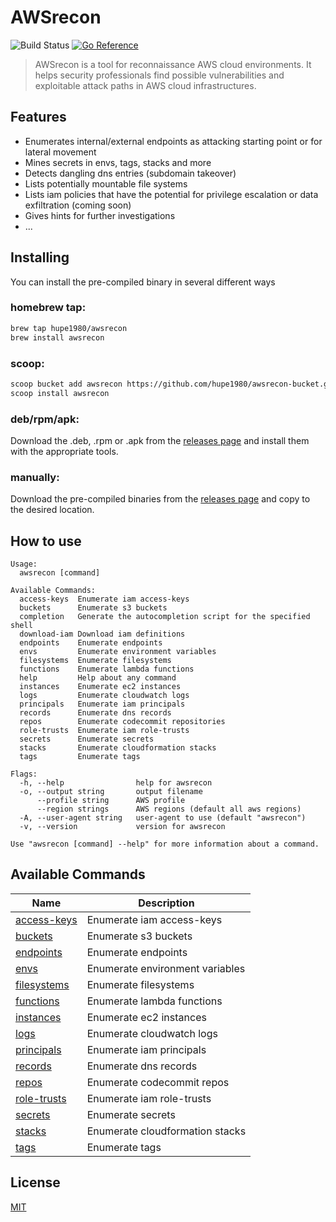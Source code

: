 # AWSrecon
![Build Status](https://github.com/hupe1980/awsrecon/workflows/build/badge.svg) 
[![Go Reference](https://pkg.go.dev/badge/github.com/hupe1980/awsrecon.svg)](https://pkg.go.dev/github.com/hupe1980/awsrecon)
> AWSrecon is a tool for reconnaissance AWS cloud environments. It helps security professionals find possible vulnerabilities and exploitable attack paths in AWS cloud infrastructures.

## Features

- Enumerates internal/external endpoints as attacking starting point or for lateral movement 
- Mines secrets in envs, tags, stacks and more
- Detects dangling dns entries (subdomain takeover)
- Lists potentially mountable file systems
- Lists iam policies that have the potential for privilege escalation or data exfiltration (coming soon)
- Gives hints for further investigations
- ...

## Installing
You can install the pre-compiled binary in several different ways

### homebrew tap:
```bash
brew tap hupe1980/awsrecon
brew install awsrecon
```
### scoop:
```bash
scoop bucket add awsrecon https://github.com/hupe1980/awsrecon-bucket.git
scoop install awsrecon
```

### deb/rpm/apk:
Download the .deb, .rpm or .apk from the [releases page](https://github.com/hupe1980/awsrecon/releases) and install them with the appropriate tools.

### manually:
Download the pre-compiled binaries from the [releases page](https://github.com/hupe1980/awsrecon/releases) and copy to the desired location.


## How to use
```
Usage:
  awsrecon [command]

Available Commands:
  access-keys  Enumerate iam access-keys
  buckets      Enumerate s3 buckets
  completion   Generate the autocompletion script for the specified shell
  download-iam Download iam definitions
  endpoints    Enumerate endpoints
  envs         Enumerate environment variables
  filesystems  Enumerate filesystems
  functions    Enumerate lambda functions
  help         Help about any command
  instances    Enumerate ec2 instances
  logs         Enumerate cloudwatch logs
  principals   Enumerate iam principals
  records      Enumerate dns records
  repos        Enumerate codecommit repositories
  role-trusts  Enumerate iam role-trusts
  secrets      Enumerate secrets
  stacks       Enumerate cloudformation stacks
  tags         Enumerate tags

Flags:
  -h, --help                help for awsrecon
  -o, --output string       output filename
      --profile string      AWS profile
      --region strings      AWS regions (default all aws regions)
  -A, --user-agent string   user-agent to use (default "awsrecon")
  -v, --version             version for awsrecon

Use "awsrecon [command] --help" for more information about a command.
```

## Available Commands
|Name|Description
|-|-
|[access-keys](/docs/access-keys.md)|Enumerate iam access-keys|
|[buckets](/docs/buckets.md)|Enumerate s3 buckets|
|[endpoints](/docs/endpoints.md)|Enumerate endpoints|
|[envs](/docs/envs.md)|Enumerate environment variables|
|[filesystems](/docs/filesystems.md)|Enumerate filesystems|
|[functions](/docs/functions.md)|Enumerate lambda functions|
|[instances](/docs/instances.md)|Enumerate ec2 instances|
|[logs](/docs/logs.md)|Enumerate cloudwatch logs|
|[principals](/docs/principals.md)|Enumerate iam principals|
|[records](/docs/records.md)|Enumerate dns records|
|[repos](/docs/repos.md)|Enumerate codecommit repos|
|[role-trusts](/docs/role-trusts.md)|Enumerate iam role-trusts|
|[secrets](/docs/secrets.md)|Enumerate secrets|
|[stacks](/docs/stacks.md)|Enumerate cloudformation stacks|
|[tags](/docs/tags.md)|Enumerate tags|

## License
[MIT](LICENCE)
